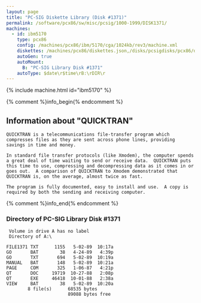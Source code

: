 ```yaml
---
layout: page
title: "PC-SIG Diskette Library (Disk #1371)"
permalink: /software/pcx86/sw/misc/pcsig/1000-1999/DISK1371/
machines:
  - id: ibm5170
    type: pcx86
    config: /machines/pcx86/ibm/5170/cga/1024kb/rev3/machine.xml
    diskettes: /machines/pcx86/diskettes.json,/disks/pcsigdisks/pcx86/diskettes.json
    autoGen: true
    autoMount:
      B: "PC-SIG Library Disk #1371"
    autoType: $date\r$time\rB:\rDIR\r
---
```


{% include machine.html id="ibm5170" %}

{% comment %}info_begin{% endcomment %}

## Information about "QUICKTRAN"

    QUICKTRAN is a telecommunications file-transfer program which
    compresses files as they are sent across phone lines, providing
    savings in time and money.
    
    In standard file transfer protocols (like Xmodem), the computer spends
    a great deal of time waiting to send or receive data.  QUICKTRAN puts
    this time to use, compressing and decompressing data as it comes in or
    goes out.  A comparison of QUICKTRAN to Xmodem demonstrated that
    QUICKTRAN is, on the average, almost twice as fast.
    
    The program is fully documented, easy to install and use.  A copy is
    required by both the sending and receiving computer.
{% comment %}info_end{% endcomment %}


### Directory of PC-SIG Library Disk #1371

     Volume in drive A has no label
     Directory of A:\

    FILE1371 TXT      1155   5-02-89  10:17a
    GO       BAT        38   4-24-89   4:39p
    GO       TXT       694   5-02-89  10:19a
    MANUAL   BAT       148   5-02-89  10:21a
    PAGE     COM       325   1-06-87   4:21p
    QT       DOC     19719  10-27-88   2:08p
    QT       EXE     46418  10-01-88   2:38a
    VIEW     BAT        38   5-02-89  10:20a
            8 file(s)      68535 bytes
                           89088 bytes free
